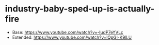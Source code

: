 # industry-baby-sped-up-is-actually-fire
- Base: https://www.youtube.com/watch?v=-IudP7eYVLc
- Extended: https://www.youtube.com/watch?v=lQpGI-K9lLU
